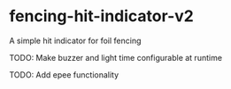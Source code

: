 #  fencing-hit-indicator-v2
A simple hit indicator for foil fencing

TODO: Make buzzer and light time configurable at runtime

TODO: Add epee functionality
